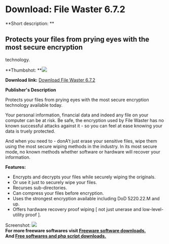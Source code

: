 # Download: File Waster 6.7.2

**Short description: **

## Protects your files from prying eyes with the most secure encryption
technology.

  
**Thumbshot: **![](http://www.freewarefiles.com/screenshot/filewaster_md.gif)   
  
**Download link:** [Download File Waster 6.7.2](http://freesoftwares.boysofts.com/File-Waster_program_20152.html)  
  

**Publisher's Description**  
  

Protects your files from prying eyes with the most secure encryption
technology available today.

Your personal information, financial data and indeed any file on your computer
can be at risk. Be safe, the encryption used by File Waster has no known
successful attacks against it - so you can feel at ease knowing your data is
truely protected.

And when you need to - donA't just erase your sensitive files, wipe them using
the most secure wiping methods in the industry. In its most secure mode, no
known methods whether software or hardware will recover your information.

**Features:**

  * Encrypts and decrypts your files while securely wiping the originals. 
  * Or use it just to securely wipe your files. 
  * Recurses sub-directories. 
  * Can compress your files before encryption. 
  * Uses the strongest encryption available including DoD 5220.22.M and up. 
  * Offers hardware recovery proof wiping [ not just unerase and low-level-utility proof ]. 

  
  
Screenshot: ![](http://www.freewarefiles.com/screenshot/filewaster.gif)  
**For more freeware softwares visit [Freeware software downloads.](http://freesoftwares.boysofts.com/)**   
**And [Free softwares and php script downloads.](http://www.boysofts.com/)**

